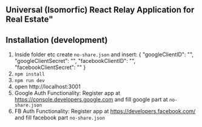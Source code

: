 Universal (Isomorfic) React Relay Application for Real Estate"
------------------------------------


## Installation (development)

1. Inside folder etc create ``no-share.json`` and insert:
 {
  "googleClientID": "",
  "googleClientSecret": "",
  "facebookClientID": "",
  "facebookClientSecret": ""
}
2. ```npm install``` 
3. ```npm run dev``` 
4. open http://localhost:3001
5. Google Auth Functionality: Register app at https://console.developers.google.com and fill google part at ``no-share.json``
6. FB Auth Functionality: Register app at https://developers.facebook.com/ and fill facebook part ``no-share.json``



